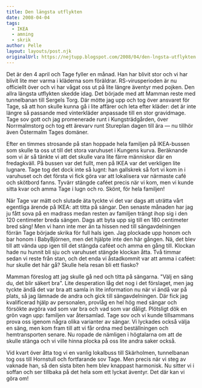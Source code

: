 ```yaml
---
title: Den längsta utflykten
date: 2008-04-04
tags: 
  - IKEA
  - amning
  - skrik	
author: Pelle
layout: layouts/post.njk
originalUrl: https://nejtupp.blogspot.com/2008/04/den-lngsta-utflykten.html
---
```


Det är den 4 april och Tage fyller en månad. Han har blivit stor och vi har blivit lite mer varma i kläderna som föräldrar. RS-virusperioden är nu officiellt över och vi har vågat oss ut på lite längre äventyr med pojken. Den allra längsta utflykten skedde idag. Det började med att Mamman reste med tunnelbanan till Sergels Torg. Där mötte jag upp och tog över ansvaret för Tage, så att hon skulle kunna gå i lite affärer och leta efter kläder: det är inte längre så passande med vinterkläder anpassade till en stor gravidmage. Tage sov gott och jag promenerade runt i Kungsträdgården, över Norrmalmstorg och tog ett ärevarv runt Stureplan dagen till ära — nu tillhör även Östermalm Tages domäner.

Efter en timmes strosande på stan hoppade hela familjen på IKEA-bussen som skulle ta oss ut till det stora varuhuset i Kungens kurva. Beräknande som vi är så tänkte vi att det skulle vara lite färre människor där en fredagkväll. På bussen var det fullt, men på IKEA var det verkligen lite lugnare. Tage tog det dock inte så lugnt: han gallskrek så fort vi kom in i varuhuset och det första vi fick göra var att lokalisera var närmaste café och skötbord fanns. Tyvärr stängde caféet precis när vi kom, men vi kunde sitta kvar och amma Tage i lugn och ro. Skönt, för hela familjen!

När Tage var mätt och slutade äta tyckte vi det var dags att uträtta vårt egentliga ärende på IKEA: att titta på sängar. Den senaste månaden har jag ju fått sova på en madrass medan resten av familjen trängt ihop sig i den 120 centimeter breda sängen. Dags att byta upp sig till en 180 centimeter bred säng! Men vi hann inte mer än ta hissen ned till sängavdelningen förrän Tage började skrika för full hals igen. Jag plockade upp honom och bar honom i BabyBjörnen, men det hjälpte inte den här gången. Nä, det blev till att vända upp igen till det stängda caféet och amma en gång till. Klockan hade nu hunnit bli sju och varuhuset stängde klockan åtta. Två timmar sedan vi reste från stan, och det enda vi åstadkommit var att amma i caféet: hur skulle det här gå? Skulle hela resan bli ett fiasko?

Mamman föreslog att jag skulle gå ned och titta på sängarna. "Välj en säng du, det blir säkert bra". Lite desperation låg det nog i det förslaget, men jag tyckte ändå det var bra att samla in lite information nu när vi ändå var på plats, så jag lämnade de andra och gick till sängavdelningen. Där fick jag kvalificerad hjälp av personalen, provlåg en hel hög med sängar och försökte avgöra vad som var bra och vad som var dåligt. Plötsligt dök en grön vagn upp: familjen var återsamlad. Tage sov och vi kunde tillsammans prova oss igenom några olika varianter av sängar. Vi lyckades också välja en säng, men kom fram till att vi får ordna med beställningen och hemtransporten senare. Nu ropade de nämligen i högtalarna om att de skulle stänga och vi ville hinna plocka på oss lite andra saker också.

Vid kvart över åtta tog vi en vanlig lokalbuss till Skärholmen, tunnelbanan tog oss till Hornstull och fortfarande sov Tage. Men precis när vi steg av vaknade han, så den sista biten hem blev knappast harmonisk. Nu sitter vi i soffan och ser tillbaka på det hela som ett lyckat äventyr. Det där kan vi göra om!
